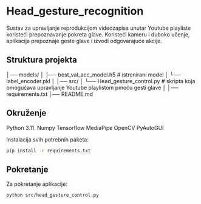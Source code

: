 # Head_gesture_recognition
Sustav za upravljanje reprodukcijom videozapisa unutar Youtube playliste koristeći prepoznavanje pokreta glave.
Koristeći kameru i duboko učenje, aplikacija prepoznaje geste glave i izvodi odgovarajuće akcije.

## Struktura projekta
│── models/ 
│ ├── best_val_acc_model.h5  # istrenirani model
│ └── label_encoder.pkl
│
│── src/ 
│ └── Head_gesture_control.py # skripta koja omogućava upravljanje Youtube playlistom pmoću gesti glave
│
│── requirements.txt 
│── README.md 

## Okruženje
  Python 3.11.
  Numpy 
  Tensorflow 
  MediaPipe 
  OpenCV
  PyAutoGUI

  Instalacija svih potrebnih paketa:
  ```bash
 pip install -r requirements.txt
   ```

## Pokretanje
 Za pokretanje aplikacije:
  ```bash
 python src/head_gesture_control.py
 ```


  
